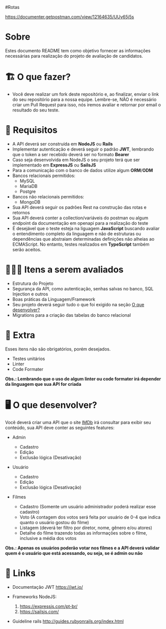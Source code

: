 
#Rotas 

https://documenter.getpostman.com/view/12164635/UUy65j5s

# Sobre

Estes documento README tem como objetivo fornecer as informações necessárias para realização do projeto de avaliação de candidatos.

# 🏗 O que fazer?

- Você deve realizar um fork deste repositório e, ao finalizar, enviar o link do seu repositório para a nossa equipe. Lembre-se, NÃO é necessário criar um Pull Request para isso, nós iremos avaliar e retornar por email o resultado do seu teste.

# 🚨 Requisitos

- A API deverá ser construída em **NodeJS** ou **Rails**
- Implementar autenticação e deverá seguir o padrão **JWT**, lembrando que o token a ser recebido deverá ser no formato **Bearer**
- Caso seja desenvolvida em NodeJS o seu projeto terá que ser implementado em **ExpressJS** ou **SailsJS**
- Para a comunicação com o banco de dados utilize algum **ORM**/**ODM**
- Bancos relacionais permitidos:
  - MySQL
  - MariaDB
  - Postgre
- Bancos não relacionais permitidos:
  - MongoDB
- Sua API deverá seguir os padrões Rest na construção das rotas e retornos
- Sua API deverá conter a collection/variáveis do postman ou algum endpoint da documentação em openapi para a realização do teste
- É desejável que o teste esteja na liguagem  **JavaScript** buscando avaliar o entendimento completo da linguagem e não de estruturas ou dependências que abstraiam determinadas definições não alheias ao ECMAScript. No entanto, testes realizados em **TypeScript** também serão aceitos.

# 🕵🏻‍♂️ Itens a serem avaliados

- Estrutura do Projeto
- Segurança da API, como autenticação, senhas salvas no banco, SQL Injection e outros
- Boas práticas da Linguagem/Framework
- Seu projeto deverá seguir tudo o que foi exigido na seção [O que desenvolver?](##--o-que-desenvolver)
- Migrations para a criação das tabelas do banco relacional

# 🎁 Extra

Esses itens não são obrigatórios, porém desejados.

- Testes unitários
- Linter
- Code Formater

**Obs.: Lembrando que o uso de algum linter ou code formater irá depender da linguagem que sua API for criada**

# 🖥 O que desenvolver?

Você deverá criar uma API que o site [IMDb](https://www.imdb.com/) irá consultar para exibir seu conteúdo, sua API deve conter as seguintes features:

- Admin

  - Cadastro
  - Edição
  - Exclusão lógica (Desativação)

- Usuário

  - Cadastro
  - Edição
  - Exclusão lógica (Desativação)

- Filmes

  - Cadastro (Somente um usuário administrador poderá realizar esse cadastro)
  - Voto (A contagem dos votos será feita por usuário de 0-4 que indica quanto o usuário gostou do filme)
  - Listagem (deverá ter filtro por diretor, nome, gênero e/ou atores)
  - Detalhe do filme trazendo todas as informações sobre o filme, inclusive a média dos votos

**Obs.: Apenas os usuários poderão votar nos filmes e a API deverá validar quem é o usuário que está acessando, ou seja, se é admin ou não**

# 🔗 Links

- Documentação JWT https://jwt.io/
- Frameworks NodeJS:

  1. https://expressjs.com/pt-br/
  2. https://sailsjs.com/

- Guideline rails http://guides.rubyonrails.org/index.html
